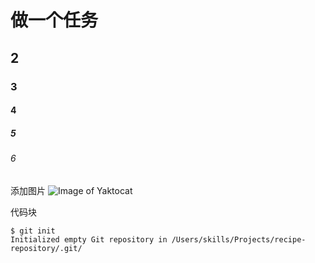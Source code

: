 # 做一个任务
## 2
### 3
#### 4
##### 5
###### 6
添加图片
![Image of Yaktocat](https://octodex.github.com/images/yaktocat.png)

代码块
```
$ git init
Initialized empty Git repository in /Users/skills/Projects/recipe-repository/.git/
```
